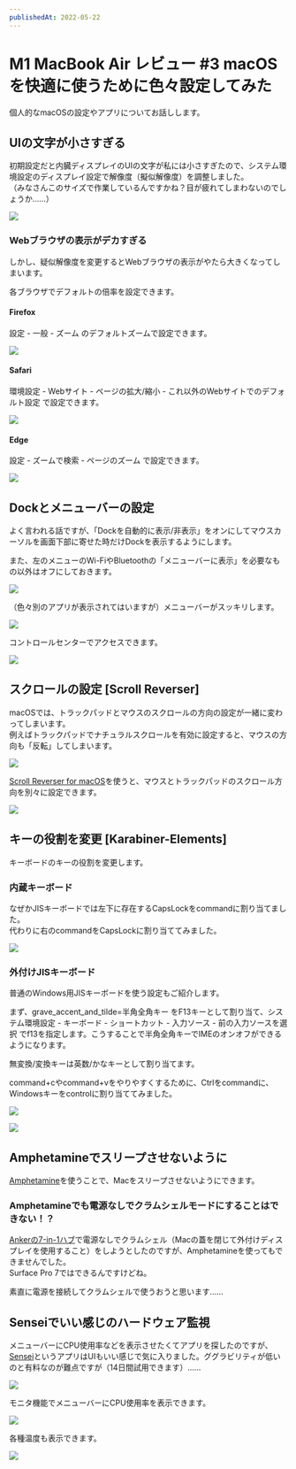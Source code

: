 ```yaml
---
publishedAt: 2022-05-22
---
```


# M1 MacBook Air レビュー #3 macOSを快適に使うために色々設定してみた

個人的なmacOSの設定やアプリについてお話しします。

## UIの文字が小さすぎる

初期設定だと内臓ディスプレイのUIの文字が私には小さすぎたので、システム環境設定のディスプレイ設定で解像度（擬似解像度）を調整しました。\
（みなさんこのサイズで作業しているんですかね？目が疲れてしまわないのでしょうか……）

![](0.png)

### Webブラウザの表示がデカすぎる

しかし、疑似解像度を変更するとWebブラウザの表示がやたら大きくなってしまいます。

各ブラウザでデフォルトの倍率を設定できます。

#### Firefox

設定 - 一般 - ズーム のデフォルトズームで設定できます。

![](1.png)

#### Safari

環境設定 - Webサイト - ページの拡大/縮小 - これ以外のWebサイトでのデフォルト設定 で設定できます。

![](2.png)

#### Edge

設定 - ズームで検索 - ページのズーム で設定できます。

![](3.png)

## Dockとメニューバーの設定

よく言われる話ですが、「Dockを自動的に表示/非表示」をオンにしてマウスカーソルを画面下部に寄せた時だけDockを表示するようにします。

また、左のメニューのWi-FiやBluetoothの「メニューバーに表示」を必要なもの以外はオフにしておきます。

![](4.png)

（色々別のアプリが表示されてはいますが）メニューバーがスッキリします。

![](5.png)

コントロールセンターでアクセスできます。

![](6.png)

## スクロールの設定 \[Scroll Reverser]

macOSでは、トラックパッドとマウスのスクロールの方向の設定が一緒に変わってしまいます。\
例えばトラックパッドでナチュラルスクロールを有効に設定すると、マウスの方向も「反転」してしまいます。

![](7.png)

[Scroll Reverser for macOS](https://pilotmoon.com/scrollreverser/)を使うと、マウスとトラックパッドのスクロール方向を別々に設定できます。

![](8.png)

## キーの役割を変更 \[Karabiner-Elements]

キーボードのキーの役割を変更します。

### 内蔵キーボード

なぜかJISキーボードでは左下に存在するCapsLockをcommandに割り当てました。\
代わりに右のcommandをCapsLockに割り当ててみました。

![](9.png)

### 外付けJISキーボード

普通のWindows用JISキーボードを使う設定もご紹介します。

まず、grave\_accent\_and\_tilde=半角全角キー をF13キーとして割り当て、システム環境設定 - キーボード - ショートカット - 入力ソース - 前の入力ソースを選択 でf13を指定します。こうすることで半角全角キーでIMEのオンオフができるようになります。

無変換/変換キーは英数/かなキーとして割り当てます。

command+cやcommand+vをやりやすくするために、Ctrlをcommandに、Windowsキーをcontrolに割り当ててみました。

![](10.png)

![](11.png)

## Amphetamineでスリープさせないように

[Amphetamine](https://apps.apple.com/jp/app/amphetamine/id937984704)を使うことで、Macをスリープさせないようにできます。

### Amphetamineでも電源なしでクラムシェルモードにすることはできない！？

[Ankerの7-in-1ハブ](https://www.youtube.com/watch?v=bbFAMkrxFF8)で電源なしでクラムシェル（Macの蓋を閉じて外付けディスプレイを使用すること）をしようとしたのですが、Amphetamineを使ってもできませんでした。\
Surface Pro 7ではできるんですけどね。

素直に電源を接続してクラムシェルで使うおうと思います……

## Senseiでいい感じのハードウェア監視

メニューバーにCPU使用率などを表示させたくてアプリを探したのですが、[Sensei](https://sensei.app/)というアプリはUIもいい感じで気に入りました。ググラビリティが低いのと有料なのが難点ですが（14日間試用できます）……

![](12.png)

モニタ機能でメニューバーにCPU使用率を表示できます。

![](13.png)

各種温度も表示できます。

![](14.png)
